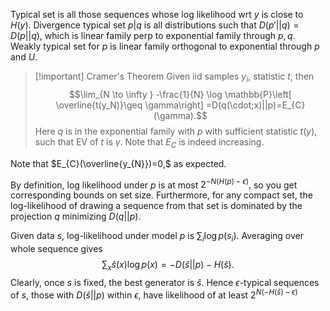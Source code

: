 Typical set is all those sequences whose log likelihood wrt $y$ is close to $H(y).$ Divergence typical set $p|q$ is all distributions such that $D(p'||q)=D(p||q),$ which is linear family perp to exponential family through $p,q$. Weakly typical set for $p$ is linear family orthogonal to exponential through $p$ and $U.$ 

>[!important] Cramer's Theorem
>Given iid samples $y_{i}$, statistic $t,$ then
>$$\lim_{N \to \infty } -\frac{1}{N} \log \mathbb{P}\left[  \overline{t(y_N)}\geq \gamma\right] =D(q(\cdot;x)||p)=E_{C}(\gamma).$$
Here $q$ is in the exponential family with $p$ with sufficient statistic $t(y)$, such that EV of $t$ is $\gamma$. Note that $E_{C}$ is indeed increasing.

Note that $E_{C}(\overline{y_{N}})=0,$ as expected.

By definition, log likelihood under $p$ is at most $2^{-N(H(p)-\epsilon)},$ so you get corresponding bounds on set size. Furthermore, for any compact set, the log-likelihood of drawing a sequence from that set is dominated by the projection $q$ minimizing $D(q||p)$.

Given data $s,$ log-likelihood under model $p$ is $\sum_{i} \log p(s_{i}).$ Averaging over whole sequence gives
$$
\sum_x \hat{s}(x) \log p(x) = -D(\hat{s}||p) - H(\hat{s}).
$$
Clearly, once $s$ is fixed, the best generator is $\hat{s}.$ Hence $\epsilon$-typical sequences of $s$, those with $D(\hat{s}||p)$ within $\epsilon,$ have likelihood of at least $2^{N(-H(\hat{s})-\epsilon)}$